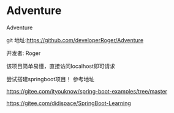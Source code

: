 # Adventure
Adventure

git 地址:https://github.com/developerRoger/Adventure

开发者: Roger

该项目简单易懂，直接访问localhost即可请求


尝试搭建springboot项目！ 参考地址

https://gitee.com/ityouknow/spring-boot-examples/tree/master

https://gitee.com/didispace/SpringBoot-Learning

